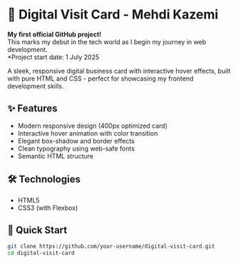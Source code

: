 # 🌟 Digital Visit Card - Mehdi Kazemi

**My first official GitHub project!**  
This marks my debut in the tech world as I begin my journey in web development.  
*Project start date: 1 July 2025


A sleek, responsive digital business card with interactive hover effects, built with pure HTML and CSS - perfect for showcasing my frontend development skills.

## ✨ Features
- Modern responsive design (400px optimized card)
- Interactive hover animation with color transition
- Elegant box-shadow and border effects
- Clean typography using web-safe fonts
- Semantic HTML structure

## 🛠️ Technologies
- HTML5
- CSS3 (with Flexbox)

## 🚀 Quick Start
```bash
git clone https://github.com/your-username/digital-visit-card.git
cd digital-visit-card

